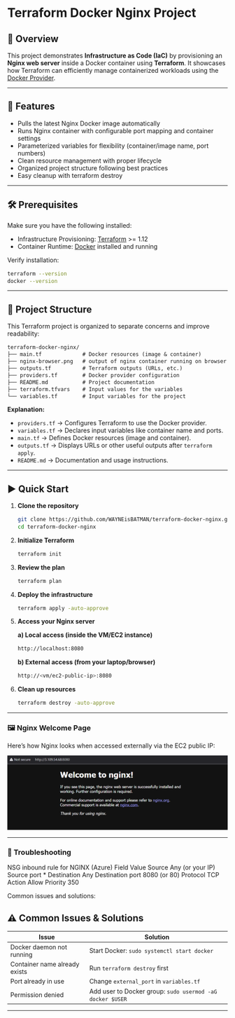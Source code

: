 # Terraform Docker Nginx Project

## 📌 Overview

This project demonstrates **Infrastructure as Code (IaC)** by provisioning an **Nginx web server** inside a Docker container using **Terraform**. It showcases how Terraform can efficiently manage containerized workloads using the [Docker Provider](https://registry.terraform.io/providers/kreuzwerker/docker).

---

## 🚀 Features

- Pulls the latest Nginx Docker image automatically
- Runs Nginx container with configurable port mapping and container settings
- Parameterized variables for flexibility (container/image name, port numbers)
- Clean resource management with proper lifecycle
- Organized project structure following best practices
- Easy cleanup with terraform destroy


---

## 🛠️ Prerequisites

Make sure you have the following installed:

- Infrastructure Provisioning: [Terraform](https://developer.hashicorp.com/terraform/downloads) >= 1.12
- Container Runtime: [Docker](https://docs.docker.com/get-docker/) installed and running  

Verify installation:

   ```bash
   terraform --version
   docker --version

   ```
---



## 📂 Project Structure

This Terraform project is organized to separate concerns and improve readability:

```
terraform-docker-nginx/
├── main.tf             # Docker resources (image & container)
├── nginx-browser.png   # output of nginx container running on browser
├── outputs.tf          # Terraform outputs (URLs, etc.)
├── providers.tf        # Docker provider configuration
├── README.md           # Project documentation
├── terraform.tfvars    # Input values for the variables
└── variables.tf        # Input variables for the project
```

**Explanation:**
- `providers.tf` → Configures Terraform to use the Docker provider.
- `variables.tf` → Declares input variables like container name and ports.
- `main.tf`      → Defines Docker resources (image and container).
- `outputs.tf`   → Displays URLs or other useful outputs after `terraform apply`.
- `README.md`    → Documentation and usage instructions.

---

## ▶️ Quick Start

1. **Clone the repository**

   ```bash
   git clone https://github.com/WAYNEisBATMAN/terraform-docker-nginx.git
   cd terraform-docker-nginx

   ```

2. **Initialize Terraform**
   ```bash
   terraform init

   ```

3. **Review the plan**
   ```bash
   terraform plan

   ```

4. **Deploy the infrastructure**
   ```bash
   terraform apply -auto-approve

   ```

5. **Access your Nginx server**

   **a) Local access (inside the VM/EC2 instance)**

   ```bash
   http://localhost:8080

   ```

   **b) External access (from your laptop/browser)**

   ```bash
   http://<vm/ec2-public-ip>:8080

   ```
   
6. **Clean up resources**
   ```bash
   terraform destroy -auto-approve

   ```

---

### 🖼️ Nginx Welcome Page

Here’s how Nginx looks when accessed externally via the EC2 public IP:

![Nginx in Browser](nginx-browser.png)

---

### 🐛 Troubleshooting

NSG inbound rule for NGINX (Azure)
Field	Value
Source	Any (or your IP)
Source port	*
Destination	Any
Destination port	8080 (or 80)
Protocol	TCP
Action	Allow
Priority	350


Common issues and solutions:

## ⚠️ Common Issues & Solutions

| Issue                          | Solution                                                  |
|------------------------------- |-----------------------------------------------------------|
| Docker daemon not running      | Start Docker: `sudo systemctl start docker`               |
| Container name already exists  | Run `terraform destroy` first                             |
| Port already in use            | Change `external_port` in `variables.tf`                  |
| Permission denied              | Add user to Docker group: `sudo usermod -aG docker $USER` |

---
